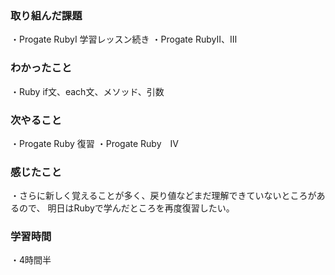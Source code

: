 ### 取り組んだ課題
・Progate RubyⅠ 学習レッスン続き
・Progate RubyⅡ、Ⅲ
### わかったこと
・Ruby if文、each文、メソッド、引数
### 次やること
・Progate Ruby 復習
・Progate Ruby　Ⅳ
### 感じたこと
・さらに新しく覚えることが多く、戻り値などまだ理解できていないところがあるので、
明日はRubyで学んだところを再度復習したい。
### 学習時間
・4時間半
